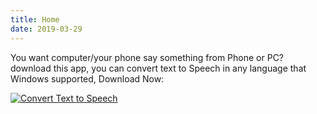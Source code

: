 ```yaml
---
title: Home
date: 2019-03-29
---
```

You want computer/your phone say something from Phone or PC? download this app, you can convert text to Speech in any language that Windows supported, Download Now:

[![Convert Text to Speech](http://www.microsoft.com/store/apps/9WZDNCRDDLSC?cid=storebadge&ocid=badge)](http://www.microsoft.com/store/apps/9WZDNCRDDLSC)